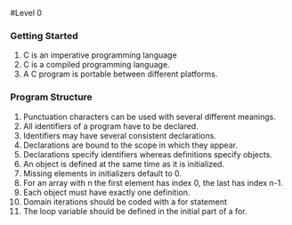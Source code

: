 #Level 0 

### Getting Started

1. C is an imperative programming language
2. C is a compiled programming language.
3. A C program is portable between different platforms.

### Program Structure
1. Punctuation characters can be used with several different meanings.
2. All identifiers of a program have to be declared.
3. Identifiers may have several consistent declarations.
4. Declarations are bound to the scope in which they appear.
5. Declarations specify identifiers whereas definitions specify objects.
6. An object is defined at the same time as it is initialized.
7. Missing elements in initializers default to 0.
8. For an array with n the first element has index 0, the last has index n-1.
9. Each object must have exactly one definition.
10. Domain iterations should be coded with a for statement
11. The loop variable should be defined in the initial part of a for.
